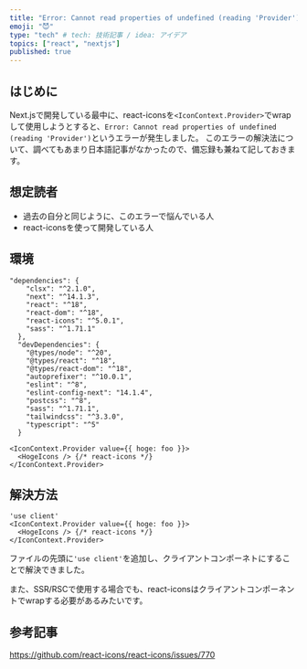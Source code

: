 ```yaml
---
title: "Error: Cannot read properties of undefined (reading 'Provider')の対処法"
emoji: "😈"
type: "tech" # tech: 技術記事 / idea: アイデア
topics: ["react", "nextjs"]
published: true
---
```


## はじめに
Next.jsで開発している最中に、react-iconsを`<IconContext.Provider>`でwrapして使用しようとすると、`Error: Cannot read properties of undefined (reading 'Provider')`というエラーが発生しました。
このエラーの解決法について、調べてもあまり日本語記事がなかったので、備忘録も兼ねて記しておきます。

## 想定読者
- 過去の自分と同じように、このエラーで悩んでいる人
- react-iconsを使って開発している人

## 環境
```json:依存関係たち
"dependencies": {
    "clsx": "^2.1.0",
    "next": "^14.1.3",
    "react": "^18",
    "react-dom": "^18",
    "react-icons": "^5.0.1",
    "sass": "^1.71.1"
  },
  "devDependencies": {
    "@types/node": "^20",
    "@types/react": "^18",
    "@types/react-dom": "^18",
    "autoprefixer": "^10.0.1",
    "eslint": "^8",
    "eslint-config-next": "14.1.4",
    "postcss": "^8",
    "sass": "^1.71.1",
    "tailwindcss": "^3.3.0",
    "typescript": "^5"
  }
```

```tsx:エラーコード.tsx
<IconContext.Provider value={{ hoge: foo }}>
  <HogeIcons /> {/* react-icons */}
</IconContext.Provider>
```

## 解決方法
```tsx:修正後のコード.tsx
'use client'
<IconContext.Provider value={{ hoge: foo }}>
  <HogeIcons /> {/* react-icons */}
</IconContext.Provider>
```

ファイルの先頭に`'use client'`を追加し、クライアントコンポーネトにすることで解決できました。

また、SSR/RSCで使用する場合でも、react-iconsはクライアントコンポーネントでwrapする必要があるみたいです。

## 参考記事
https://github.com/react-icons/react-icons/issues/770
